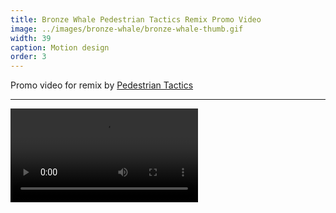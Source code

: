 ```yaml
---
title: Bronze Whale Pedestrian Tactics Remix Promo Video
image: ../images/bronze-whale/bronze-whale-thumb.gif
width: 39
caption: Motion design
order: 3
---
```


Promo video for remix by [Pedestrian Tactics](https://pedestriantactics.com)

***

<video controls src="images/bronze-whale/bronze-whale-video.mp4"></video>